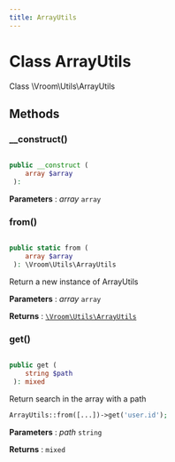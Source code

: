 ```yaml
---
title: ArrayUtils
---
```


# Class ArrayUtils

Class \Vroom\Utils\ArrayUtils









## Methods

### __construct()

```php

public __construct ( 
    array $array
 ): 
```






**Parameters**
: _array_ <code>array</code> 



### from()

```php

public static from ( 
    array $array
 ): \Vroom\Utils\ArrayUtils
```


Return a new instance of ArrayUtils



**Parameters**
: _array_ <code>array</code> 

**Returns**
: <code>[\Vroom\Utils\ArrayUtils](./ArrayUtils.md)</code> 


### get()

```php

public get ( 
    string $path
 ): mixed
```


Return search in the array with a path

```php
ArrayUtils::from([...])->get('user.id');
```

**Parameters**
: _path_ <code>string</code> 

**Returns**
: <code>mixed</code> 




